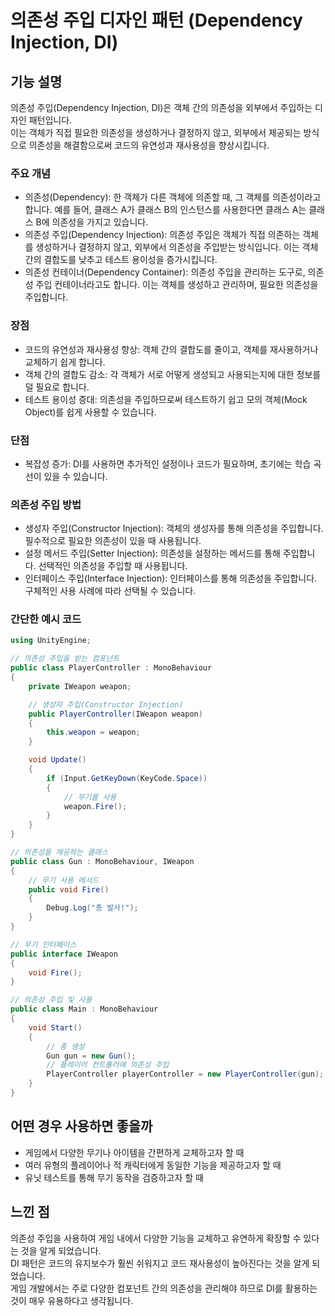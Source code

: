 # 의존성 주입 디자인 패턴 (Dependency Injection, DI)

## 기능 설명
 의존성 주입(Dependency Injection, DI)은 객체 간의 의존성을 외부에서 주입하는 디자인 패턴입니다.   
이는 객체가 직접 필요한 의존성을 생성하거나 결정하지 않고, 외부에서 제공되는 방식으로 의존성을 해결함으로써 코드의 유연성과 재사용성을 향상시킵니다.   
   
 ### 주요 개념
* 의존성(Dependency): 한 객체가 다른 객체에 의존할 때, 그 객체를 의존성이라고 합니다. 예를 들어, 클래스 A가 클래스 B의 인스턴스를 사용한다면 클래스 A는 클래스 B에 의존성을 가지고 있습니다.   
* 의존성 주입(Dependency Injection): 의존성 주입은 객체가 직접 의존하는 객체를 생성하거나 결정하지 않고, 외부에서 의존성을 주입받는 방식입니다. 이는 객체 간의 결합도를 낮추고 테스트 용이성을 증가시킵니다.   
* 의존성 컨테이너(Dependency Container): 의존성 주입을 관리하는 도구로, 의존성 주입 컨테이너라고도 합니다. 이는 객체를 생성하고 관리하며, 필요한 의존성을 주입합니다.   
   
 ### 장점
* 코드의 유연성과 재사용성 향상: 객체 간의 결합도를 줄이고, 객체를 재사용하거나 교체하기 쉽게 합니다.   
* 객체 간의 결합도 감소: 각 객체가 서로 어떻게 생성되고 사용되는지에 대한 정보를 덜 필요로 합니다.   
* 테스트 용이성 증대: 의존성을 주입하므로써 테스트하기 쉽고 모의 객체(Mock Object)를 쉽게 사용할 수 있습니다.   

 ### 단점 
* 복잡성 증가: DI를 사용하면 추가적인 설정이나 코드가 필요하며, 초기에는 학습 곡선이 있을 수 있습니다.   

 ### 의존성 주입 방법
* 생성자 주입(Constructor Injection): 객체의 생성자를 통해 의존성을 주입합니다. 필수적으로 필요한 의존성이 있을 때 사용됩니다.   
* 설정 메서드 주입(Setter Injection): 의존성을 설정하는 메서드를 통해 주입합니다. 선택적인 의존성을 주입할 때 사용됩니다.   
* 인터페이스 주입(Interface Injection): 인터페이스를 통해 의존성을 주입합니다. 구체적인 사용 사례에 따라 선택될 수 있습니다.   

 ### 간단한 예시 코드
``` c#
using UnityEngine;

// 의존성 주입을 받는 컴포넌트
public class PlayerController : MonoBehaviour
{
    private IWeapon weapon;

    // 생성자 주입(Constructor Injection)
    public PlayerController(IWeapon weapon)
    {
        this.weapon = weapon;
    }

    void Update()
    {
        if (Input.GetKeyDown(KeyCode.Space))
        {
            // 무기를 사용
            weapon.Fire();
        }
    }
}

// 의존성을 제공하는 클래스
public class Gun : MonoBehaviour, IWeapon
{
    // 무기 사용 메서드
    public void Fire()
    {
        Debug.Log("총 발사!");
    }
}

// 무기 인터페이스
public interface IWeapon
{
    void Fire();
}

// 의존성 주입 및 사용
public class Main : MonoBehaviour
{
    void Start()
    {
        // 총 생성
        Gun gun = new Gun();
        // 플레이어 컨트롤러에 의존성 주입
        PlayerController playerController = new PlayerController(gun);
    }
}
```

## 어떤 경우 사용하면 좋을까
* 게임에서 다양한 무기나 아이템을 간편하게 교체하고자 할 때
* 여러 유형의 플레이어나 적 캐릭터에게 동일한 기능을 제공하고자 할 때
* 유닛 테스트를 통해 무기 동작을 검증하고자 할 때

## 느낀 점
 의존성 주입을 사용하여 게임 내에서 다양한 기능을 교체하고 유연하게 확장할 수 있다는 것을 알게 되었습니다.    
DI 패턴은 코드의 유지보수가 훨씬 쉬워지고 코드 재사용성이 높아진다는 것을 알게 되었습니다.    
게임 개발에서는 주로 다양한 컴포넌트 간의 의존성을 관리해야 하므로 DI를 활용하는 것이 매우 유용하다고 생각됩니다.

